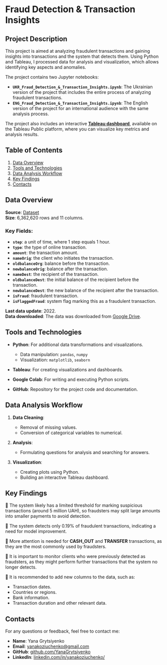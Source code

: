# Fraud Detection & Transaction Insights

## Project Description

This project is aimed at analyzing fraudulent transactions and gaining insights into transactions and the system that detects them. Using Python and Tableau, I processed data for analysis and visualization, which allows identifying key aspects and anomalies.

The project contains two Jupyter notebooks:
- **`UKR_Fraud_Detection_&_Transaction_Insights.ipynb`**: The Ukrainian version of the project that includes the entire process of analyzing fraudulent transactions.
- **`ENG_Fraud_Detection_&_Transaction_Insights.ipynb`**: The English version of the project for an international audience with the same analysis process.

The project also includes an interactive **[Tableau dashboard](https://public.tableau.com/views/Project_17417206273100/FraudDetectionTransactionInsights?:language=en-US&publish=yes&:sid=&:redirect=auth&:display_count=n&:origin=viz_share_link)**, available on the Tableau Public platform, where you can visualize key metrics and analysis results.

## Table of Contents
1. [Data Overview](#data-overview)
2. [Tools and Technologies](#tools-and-technologies)
3. [Data Analysis Workflow](#data-analysis-workflow)
4. [Key Findings](#key-findings)
5. [Contacts](#contacts)

## Data Overview

**Source**: [Dataset](https://www.kaggle.com/datasets/rupakroy/online-payments-fraud-detection-dataset/data)  
**Size**: 6,362,620 rows and 11 columns.

### Key Fields:
- **`step`**: a unit of time, where 1 step equals 1 hour.
- **`type`**: the type of online transaction.
- **`amount`**: the transaction amount.
- **`nameOrig`**: the client who initiates the transaction.
- **`oldbalanceOrg`**: balance before the transaction.
- **`newbalanceOrig`**: balance after the transaction.
- **`nameDest`**: the recipient of the transaction.
- **`oldbalanceDest`**: the initial balance of the recipient before the transaction.
- **`newbalanceDest`**: the new balance of the recipient after the transaction.
- **`isFraud`**: fraudulent transaction.
- **`isFlaggedFraud`**: system flag marking this as a fraudulent transaction.

**Last data update**: 2022.  
**Data downloaded**: The data was downloaded from [Google Drive](https://drive.google.com/file/d/1AhnMI7DsFwXGb3aisYj1p7DVExXEB_0x/view?usp=sharing). 

## Tools and Technologies

- **Python**: For additional data transformations and visualizations.
  - Data manipulation: `pandas`, `numpy`
  - Visualization: `matplotlib`, `seaborn`
  
- **Tableau**: For creating visualizations and dashboards.

- **Google Colab**: For writing and executing Python scripts.

- **GitHub**: Repository for the project code and documentation.

## Data Analysis Workflow

1. **Data Cleaning**: 
   - Removal of missing values.
   - Conversion of categorical variables to numerical.

2. **Analysis**: 
   - Formulating questions for analysis and searching for answers.

3. **Visualization**: 
   - Creating plots using Python.
   - Building an interactive Tableau dashboard.

## Key Findings

📌 The system likely has a limited threshold for marking suspicious transactions (around 5 million UAH), so fraudsters may split large amounts into smaller payments to avoid detection.

📌 The system detects only 0.19% of fraudulent transactions, indicating a need for model improvement.

📌 More attention is needed for **CASH_OUT** and **TRANSFER** transactions, as they are the most commonly used by fraudsters.

📌 It is important to monitor clients who were previously detected as fraudsters, as they might perform further transactions that the system no longer detects.

📌 It is recommended to add new columns to the data, such as:
   - Transaction dates.
   - Countries or regions.
   - Bank information.
   - Transaction duration and other relevant data.

## Contacts

For any questions or feedback, feel free to contact me:
- **Name**: Yana Grytsiyenko
- **Email**: [yanakoziuchenko@gmail.com](mailto:yanakoziuchenko@gmail.com)
- **GitHub**: [github.com/YanaGrytsiyenko](https://github.com/YanaGrytsiyenko)
- **LinkedIn**: [linkedin.com/in/yanakoziuchenko/](https://www.linkedin.com/in/yanakoziuchenko/)
